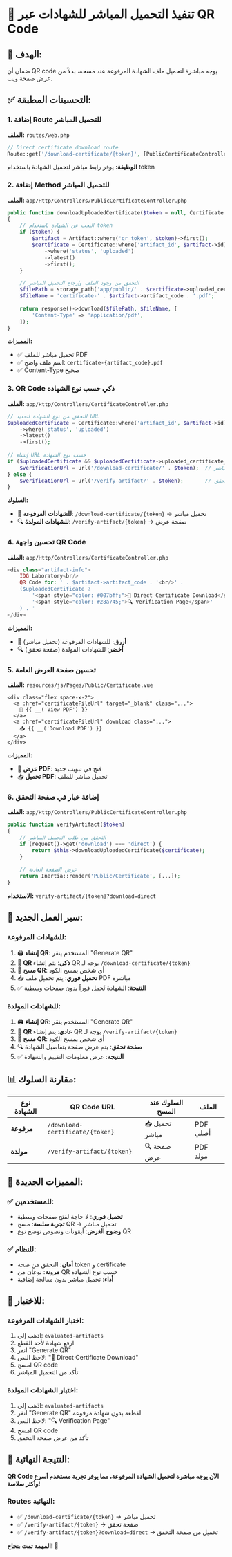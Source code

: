 # 📱 تنفيذ التحميل المباشر للشهادات عبر QR Code

## 🎯 الهدف:
ضمان أن QR code يوجه مباشرة لتحميل ملف الشهادة المرفوعة عند مسحه، بدلاً من عرض صفحة ويب.

## ✅ التحسينات المطبقة:

### 1. إضافة Route للتحميل المباشر
**الملف:** `routes/web.php`
```php
// Direct certificate download route
Route::get('/download-certificate/{token}', [PublicCertificateController::class, 'downloadUploadedCertificate'])->name('public.download-certificate');
```
**الوظيفة:** يوفر رابط مباشر لتحميل الشهادة باستخدام token

### 2. إضافة Method للتحميل المباشر
**الملف:** `app/Http/Controllers/PublicCertificateController.php`
```php
public function downloadUploadedCertificate($token = null, Certificate $certificate = null)
{
    // البحث عن الشهادة باستخدام token
    if ($token) {
        $artifact = Artifact::where('qr_token', $token)->first();
        $certificate = Certificate::where('artifact_id', $artifact->id)
            ->where('status', 'uploaded')
            ->latest()
            ->first();
    }

    // التحقق من وجود الملف وإرجاع التحميل المباشر
    $filePath = storage_path('app/public/' . $certificate->uploaded_certificate_path);
    $fileName = 'certificate-' . $artifact->artifact_code . '.pdf';
    
    return response()->download($filePath, $fileName, [
        'Content-Type' => 'application/pdf',
    ]);
}
```
**المميزات:**
- ✅ تحميل مباشر للملف PDF
- ✅ اسم ملف واضح: `certificate-{artifact_code}.pdf`
- ✅ Content-Type صحيح

### 3. QR Code ذكي حسب نوع الشهادة
**الملف:** `app/Http/Controllers/CertificateController.php`
```php
// التحقق من نوع الشهادة لتحديد URL
$uploadedCertificate = Certificate::where('artifact_id', $artifact->id)
    ->where('status', 'uploaded')
    ->latest()
    ->first();
    
// إنشاء URL حسب نوع الشهادة
if ($uploadedCertificate && $uploadedCertificate->uploaded_certificate_path) {
    $verificationUrl = url('/download-certificate/' . $token);  // تحميل مباشر
} else {
    $verificationUrl = url('/verify-artifact/' . $token);       // صفحة تحقق
}
```
**السلوك:**
- 📄 **للشهادات المرفوعة**: `/download-certificate/{token}` → تحميل مباشر
- 🔍 **للشهادات المولدة**: `/verify-artifact/{token}` → صفحة عرض

### 4. تحسين واجهة QR Code
**الملف:** `app/Http/Controllers/CertificateController.php`
```php
<div class="artifact-info">
    IDG Laboratory<br/>
    QR Code for: ' . $artifact->artifact_code . '<br/>' . 
    ($uploadedCertificate ? 
        '<span style="color: #007bff;">📄 Direct Certificate Download</span>' : 
        '<span style="color: #28a745;">🔍 Verification Page</span>'
    ) . '
</div>
```
**المميزات:**
- 📄 **أزرق**: للشهادات المرفوعة (تحميل مباشر)
- 🔍 **أخضر**: للشهادات المولدة (صفحة تحقق)

### 5. تحسين صفحة العرض العامة
**الملف:** `resources/js/Pages/Public/Certificate.vue`
```vue
<div class="flex space-x-2">
  <a :href="certificateFileUrl" target="_blank" class="...">
    📄 {{ __('View PDF') }}
  </a>
  <a :href="certificateFileUrl" download class="...">
    📥 {{ __('Download PDF') }}
  </a>
</div>
```
**المميزات:**
- 📄 **عرض PDF**: فتح في تبويب جديد
- 📥 **تحميل PDF**: تحميل مباشر للملف

### 6. إضافة خيار في صفحة التحقق
**الملف:** `app/Http/Controllers/PublicCertificateController.php`
```php
public function verifyArtifact($token)
{
    // التحقق من طلب التحميل المباشر
    if (request()->get('download') === 'direct') {
        return $this->downloadUploadedCertificate($certificate);
    }
    
    // عرض الصفحة العادية
    return Inertia::render('Public/Certificate', [...]);
}
```
**الاستخدام:** `verify-artifact/{token}?download=direct`

## 🔄 سير العمل الجديد:

### للشهادات المرفوعة:
1. 🖨️ **إنشاء QR**: المستخدم ينقر "Generate QR"
2. 📱 **QR ذكي**: يتم إنشاء QR يوجه لـ `/download-certificate/{token}`
3. 📸 **مسح QR**: أي شخص يمسح الكود
4. 📥 **تحميل فوري**: يتم تحميل ملف PDF مباشرة
5. ✅ **النتيجة**: الشهادة تُحمل فوراً بدون صفحات وسطية

### للشهادات المولدة:
1. 🖨️ **إنشاء QR**: المستخدم ينقر "Generate QR"  
2. 📱 **QR عادي**: يتم إنشاء QR يوجه لـ `/verify-artifact/{token}`
3. 📸 **مسح QR**: أي شخص يمسح الكود
4. 🔍 **صفحة تحقق**: يتم عرض صفحة بتفاصيل الشهادة
5. ✅ **النتيجة**: عرض معلومات التقييم والشهادة

## 📊 مقارنة السلوك:

| نوع الشهادة | QR Code URL | السلوك عند المسح | الملف |
|-------------|-------------|------------------|--------|
| **مرفوعة** | `/download-certificate/{token}` | 📥 تحميل مباشر | PDF أصلي |
| **مولدة** | `/verify-artifact/{token}` | 🔍 صفحة عرض | PDF مولد |

## 🎯 المميزات الجديدة:

### ✅ للمستخدمين:
- **تحميل فوري**: لا حاجة لفتح صفحات وسطية
- **تجربة سلسة**: مسح QR → تحميل مباشر
- **وضوح الغرض**: أيقونات ونصوص توضح نوع QR

### ✅ للنظام:
- **أمان**: التحقق من صحة token و certificate
- **مرونة**: نوعان من QR حسب نوع الشهادة
- **أداء**: تحميل مباشر بدون معالجة إضافية

## 🧪 للاختبار:

### اختبار الشهادات المرفوعة:
1. اذهب إلى: `evaluated-artifacts`
2. ارفع شهادة لأحد القطع
3. انقر "Generate QR" 
4. لاحظ النص: "📄 Direct Certificate Download"
5. امسح QR code
6. تأكد من التحميل المباشر

### اختبار الشهادات المولدة:
1. اذهب إلى: `evaluated-artifacts`
2. انقر "Generate QR" لقطعة بدون شهادة مرفوعة
3. لاحظ النص: "🔍 Verification Page"
4. امسح QR code
5. تأكد من عرض صفحة التحقق

## 🚀 النتيجة النهائية:

**QR Code الآن يوجه مباشرة لتحميل الشهادة المرفوعة، مما يوفر تجربة مستخدم أسرع وأكثر سلاسة!**

### Routes النهائية:
- ✅ `/download-certificate/{token}` → تحميل مباشر
- ✅ `/verify-artifact/{token}` → صفحة تحقق
- ✅ `/verify-artifact/{token}?download=direct` → تحميل من صفحة التحقق

**المهمة تمت بنجاح! 🎯** 